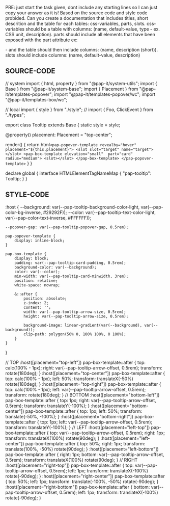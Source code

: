 PRE: just start the task given, dont include any starting lines so I can just copy your answer as it is!
 Based on the source code and style code probided. Can you create a documentation that includes titles, short descrition and the table for each tables: css-variables, parts, slots.
css-variables should be a table with columns: (name, default-value, type - ex. CSS unit, description).
parts should include all elements that have been exposed with the part attribute ex: <p part='foo'> - and the table should then include columns: (name, description (short)).
slots should include columns: (name, default-value, description)

## SOURCE-CODE

// system
import { html, property } from "@pap-it/system-utils";
import { Base } from "@pap-it/system-base";
import { Placement } from "@pap-it/templates-popover";
import "@pap-it/templates-popover/wc";
import "@pap-it/templates-box/wc";

// local
import { style } from "./style";
// import { Foo, ClickEvent } from "./types";

export class Tooltip extends Base {
  static style = style;

  @property() placement: Placement = "top-center";

  render() {
    return html`
            <pap-popover-template revealby="hover" placement="${this.placement}">
                <slot slot="target" name="target"></slot>
                <pap-box-template elevation="small"  part="card" radius="medium">
                    <slot></slot>
                </pap-box-template>
            </pap-popover-template>
        `
  }
}

declare global {
  interface HTMLElementTagNameMap {
    "pap-tooltip": Tooltip;
  }
}

## STYLE-CODE

:host {
    --background: var(--pap-tooltip-background-color-light, var(--pap-color-bg-inverse, #29292F));
    --color: var(--pap-tooltip-text-color-light, var(--pap-color-text-inverse, #FFFFFF));

    --popover-gap: var(--pap-tooltip-popover-gap, 0.5rem);

    pap-popover-template {
        display: inline-block;
    }

    pap-box-template {
        display: block;
        padding: var(--pap-tooltip-card-padding, 0.5rem);
        background-color: var(--background);
        color: var(--color);
        min-width: var(--pap-tooltip-card-minwidth, 3rem);
        position: relative;
        white-space: nowrap;

        &::after {
            position: absolute;
            z-index: 2;
            content: '';
            width: var(--pap-tooltip-arrow-size, 0.5rem);
            height: var(--pap-tooltip-arrow-size, 0.5rem);

            background-image: linear-gradient(var(--background), var(--background));
            clip-path: polygon(50% 0, 100% 100%, 0 100%);
        }
    }
}

// TOP
:host([placement="top-left"]) pap-box-template::after {
    top: calc(100% - 1px);
    right: var(--pap-tooltip-arrow-offset, 0.5rem);
    transform: rotate(180deg);
}
:host([placement="top-center"]) pap-box-template::after {
    top: calc(100% - 1px);
    left: 50%;
    transform: translateX(-50%) rotate(180deg);
}
:host([placement="top-right"]) pap-box-template::after {
    top: calc(100% - 1px);
    left: var(--pap-tooltip-arrow-offset, 0.5rem);
    transform: rotate(180deg);
}
// BOTTOM
:host([placement="bottom-left"]) pap-box-template::after {
    top: 1px;
    right: var(--pap-tooltip-arrow-offset, 0.5rem);
    transform: translateY(-100%);
}
:host([placement="bottom-center"]) pap-box-template::after {
    top: 1px;
    left: 50%;
    transform: translate(-50%, -100%);
}
:host([placement="bottom-right"]) pap-box-template::after {
    top: 1px;
    left: var(--pap-tooltip-arrow-offset, 0.5rem);
    transform: translateY(-100%);
}
// LEFT
:host([placement="left-top"]) pap-box-template::after {
    top: var(--pap-tooltip-arrow-offset, 0.5rem);
    right: 1px;
    transform: translateX(100%) rotate(90deg);
}
:host([placement="left-center"]) pap-box-template::after {
    top: 50%;
    right: 1px;
    transform: translate(100%, -50%) rotate(90deg);
}
:host([placement="left-bottom"]) pap-box-template::after {
    right: 1px;
    bottom: var(--pap-tooltip-arrow-offset, 0.5rem);
    transform: translateX(100%) rotate(90deg);
}
// RIGHT
:host([placement="right-top"]) pap-box-template::after {
    top: var(--pap-tooltip-arrow-offset, 0.5rem);
    left: 1px;
    transform: translateX(-100%) rotate(-90deg);
}
:host([placement="right-center"]) pap-box-template::after {
    top: 50%;
    left: 1px;
    transform: translate(-100%, -50%) rotate(-90deg);
}
:host([placement="right-bottom"]) pap-box-template::after {
    bottom: var(--pap-tooltip-arrow-offset, 0.5rem);
    left: 1px;
    transform: translateX(-100%) rotate(-90deg);
}
